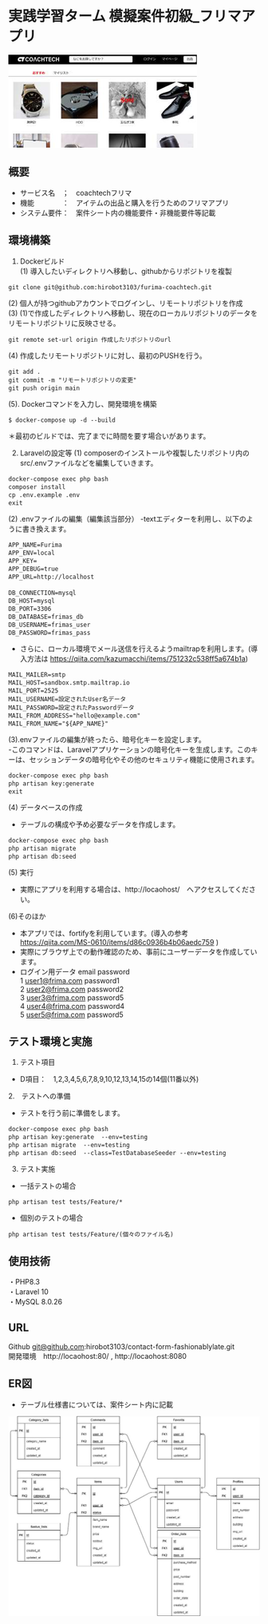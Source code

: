 # 実践学習ターム 模擬案件初級_フリマアプリ 

<img src='./doc/img/topimg.jpg'> 
 
## 概要 
- サービス名　；　coachtechフリマ
- 機能　　　　：　アイテムの出品と購入を行うためのフリマアプリ
- システム要件：　案件シート内の機能要件・非機能要件等記載  
   
## 環境構築  
1. Dockerビルド  
(1) 導入したいディレクトリへ移動し、githubからリポジトリを複製
```
git clone git@github.com:hirobot3103/furima-coachtech.git
```
(2) 個人が持つgithubアカウントでログインし、リモートリポジトリを作成  
(3) (1)で作成したディレクトリへ移動し、現在のローカルリポジトリのデータをリモートリポジトリに反映させる。  
```
git remote set-url origin 作成したリポジトリのurl
```
(4) 作成したリモートリポジトリに対し、最初のPUSHを行う。
```
git add .
git commit -m "リモートリポジトリの変更"
git push origin main
```
(5). Dockerコマンドを入力し、開発環境を構築
```
$ docker-compose up -d --build
```
＊最初のビルドでは、完了までに時間を要す場合いがあります。  

2. Laravelの設定等
(1) composerのインストールや複製したリポジトリ内の src/.envファイルなどを編集していきます。  
``` 
docker-compose exec php bash
composer install
cp .env.example .env
exit
```

(2) .envファイルの編集（編集該当部分）
-textエディターを利用し、以下のように書き換えます。
```
APP_NAME=Furima
APP_ENV=local
APP_KEY=
APP_DEBUG=true
APP_URL=http://localhost

DB_CONNECTION=mysql
DB_HOST=mysql
DB_PORT=3306
DB_DATABASE=frimas_db
DB_USERNAME=frimas_user
DB_PASSWORD=frimas_pass
```
- さらに、ローカル環境でメール送信を行えるようmailtrapを利用します。(導入方法は https://qiita.com/kazumacchi/items/751232c538ff5a674b1a)
```
MAIL_MAILER=smtp
MAIL_HOST=sandbox.smtp.mailtrap.io
MAIL_PORT=2525
MAIL_USERNAME=設定されたUser名データ
MAIL_PASSWORD=設定されたPasswordデータ
MAIL_FROM_ADDRESS="hello@example.com"
MAIL_FROM_NAME="${APP_NAME}"
```

(3).envファイルの編集が終ったら、暗号化キーを設定します。  
-このコマンドは、Laravelアプリケーションの暗号化キーを生成します。このキーは、セッションデータの暗号化やその他のセキュリティ機能に使用されます。  
```
docker-compose exec php bash
php artisan key:generate
exit
```  

(4) データベースの作成
- テーブルの構成や予め必要なデータを作成します。  
```
docker-compose exec php bash
php artisan migrate
php artisan db:seed
```

(5)  実行  
- 実際にアプリを利用する場合は、http://locaohost/　へアクセスしてください。  

(6)そのほか  
- 本アプリでは、fortifyを利用しています。(導入の参考 https://qiita.com/MS-0610/items/d86c0936b4b06aedc759 )  
- 実際にブラウザ上での動作確認のため、事前にユーザーデータを作成しています。
- ログイン用データ
  email            password  
1 user1@frima.com  password1  
2 user2@frima.com  password2  
3 user3@frima.com  password5  
4 user4@frima.com  password4  
5 user5@frima.com  password5  

## テスト環境と実施  
1. テスト項目
- D項目：　1,2,3,4,5,6,7,8,9,10,12,13,14,15の14個(11番以外)  

2.　テストへの準備  
- テストを行う前に準備をします。
```
docker-compose exec php bash
php artisan key:generate  --env=testing
php artisan migrate  --env=testing
php artisan db:seed  --class=TestDatabaseSeeder --env=testing
```
3. テスト実施
- 一括テストの場合
```
php artisan test tests/Feature/*
```
- 個別のテストの場合
```
php artisan test tests/Feature/(個々のファイル名)
```

## 使用技術  
・PHP8.3  
・Laravel 10  
・MySQL 8.0.26  

## URL  
Github git@github.com:hirobot3103/contact-form-fashionablylate.git  
開発環境　http://locaohost:80/ , http://locaohost:8080   

## ER図  
- テーブル仕様書については、案件シート内に記載
<img src="./doc/img/erimg.jpg">




